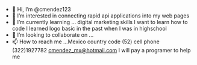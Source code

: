 - 👋 Hi, I’m @cmendez123
- 👀 I’m interested in connecting rapid api applications into my web pages
- 🌱 I’m currently learning ... digital marketing skills I want to learn how to code I learned logo basic in the past when I was in highschool
- 💞️ I’m looking to collaborate on ...
- 📫 How to reach me ...Mexico country code (52) cell phone (322)1927782 cmendez_mx@hotmail.com I will pay a programer to help me 

<!---
cmendez123/cmendez123 is a ✨ special ✨ repository because its `README.md` (this file) appears on your GitHub profile.
You can click the Preview link to take a look at your changes.
--->
